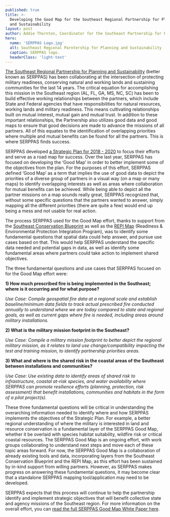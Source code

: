 ```yaml
---
published: true
title: >-
  Developing the Good Map for the Southeast Regional Partnership for Planning
  and Sustainability
layout: post
author: Addie Thornton, Coordinator for the Southeast Partnership for Planning and Sustainability, Texas A&M Natural Resources Institute
hero:
  name: 'SERPPAS Logo.jpg'
  alt: Southeast Regional Parntership for Planning and Sustainability (SERPPAS) logo.
  caption: SERPPAS logo.
  headerClass: 'light-text'
---
```

[The Southeast Regional Partnership for Planning and Sustainability](http://serppas.org/) (better known as SERPPAS) has been collaborating at the intersection of protecting military readiness, conserving natural and working lands and sustaining communities for the last 14 years. The critical equation for accomplishing this mission in the Southeast region (AL, FL, GA, MS, NC, SC) has been to build effective working relationships between the partners, which include State and Federal agencies that have responsibilities for natural resources, working lands and military readiness. This means cultivating relationships built on mutual interest, mutual gain and mutual trust. In addition to these important relationships, the Partnership also utilizes good data and good maps to ensure that good decisions are made to advance the missions of all partners. All of this equates to the identification of overlapping priorities where multiple and mutual benefits can be found for all the partners. This is where SERPPAS finds success.

<!--more-->

SERPPAS developed [a Strategic Plan for 2018 - 2020](https://serppas.org/media/2658/2018-20_serppas_strategic-plan_062718_85x11_final.pdf) to focus their efforts and serve as a road map for success. Over the last year, SERPPAS has focused on developing the ‘Good Map’ in order to better implement some of the objectives from the plan. For the purposes of this effort, SERPPAS defined ‘Good Map’ as a term that implies the use of good data to depict the priorities of a diverse group of partners in a visual way (on a map or many maps) to identify overlapping interests as well as areas where collaboration for mutual benefits can be achieved. While being able to depict all the partner missions on a map sounds really great, SERPPAS recognized that, without some specific questions that the partners wanted to answer, simply mapping all the different priorities (there are quite a few) would end up being a mess and not usable for real action. 

The process SERPPAS used for the Good Map effort, thanks to support from the [Southeast Conservation Blueprint](https://secassoutheast.org/blueprint) as well as the [REPI Map](https://repimap.org/) (Readiness & Environmental Protection Integration Program), was to identify some fundamental questions that spatial data could help answer, and pursue use cases based on that. This would help SERPPAS understand the specific data needed and potential gaps in data, as well as identify some fundamental areas where partners could take action to implement shared objectives. 

The three fundamental questions and use cases that SERPPAS focused on for the Good Map effort were: 

**1) How much prescribed fire is being implemented in the Southeast; where is it occurring and for what purpose?**

_Use Case: Compile geospatial fire data at a regional scale and establish baseline/minimum data fields to track actual prescribed fire conducted annually to understand where we are today compared to state and regional goals, as well as current gaps where fire is needed, including areas around military installations._

**2) What is the military mission footprint in the Southeast?**
	
_Use Case: Compile a military mission footprint to better depict the regional military mission, as it relates to land use change/compatibility impacting the test and training mission, to identify partnership priorities areas._

**3) What and where is the shared risk in the coastal areas of the Southeast between installations and communities?**

_Use Case: Use existing data to identify areas of shared risk to infrastructure, coastal at-risk species, and water availability where SERPPAS can promote resilience efforts (planning, protection, risk assessment) that benefit installations, communities and habitats in the form of a pilot project(s)._

These three fundamental questions will be critical in understanding the overarching information needed to identify where and how SERPPAS implements the objectives of the Strategic Plan. For example, a better regional understanding of where the military is interested in land and resource conservation is a fundamental layer of the SERPPAS Good Map, whether it be overlaid with species habitat suitability, wildfire risk or critical coastal resources. The SERPPAS Good Map is an ongoing effort, with work groups collaborating to understand next steps and move each of these topic areas forward. For now, the SERPPAS Good Map is a collaboration of already existing tools and data, incorporating layers from the Southeast Conservation Blueprint and the REPI Map, as this effort has been sustained by in-kind support from willing partners. However, as SERPPAS makes progress on answering these fundamental questions, it may become clear that a standalone SERPPAS mapping tool/application may need to be developed. 

SERPPAS expects that this process will continue to help the partnership identify and implement strategic objectives that will benefit collective state and agency missions of the Southeast region. For more information on the overall effort, you can [read the full SERPPAS Good Map White Paper here](https://serppas.org/media/2874/the-serppas-good-map_white-paper_last-edit_8-1-2019.pdf).
